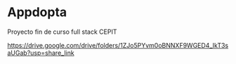 # Appdopta
Proyecto fin de curso full stack CEPIT

https://drive.google.com/drive/folders/1ZJo5PYvm0oBNNXF9WGED4_IkT3saUGab?usp=share_link
